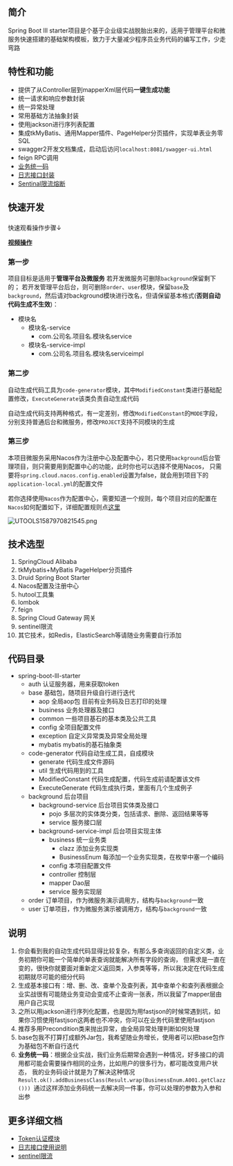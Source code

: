 ## 简介
Spring Boot lll starter项目是个基于企业级实战脱胎出来的，适用于管理平台和微服务快速搭建的基础架构模板，致力于大量减少程序员业务代码的编写工作，少走弯路

## 特性和功能
- 提供了从Controller层到mapperXml层代码**一键生成功能**
- 统一请求和响应参数封装
- 统一异常处理
- 常用基础方法抽象封装
- 使用jackson进行序列表配置
- 集成tkMyBatis、通用Mapper插件、PageHelper分页插件，实现单表业务零SQL
- swagger2开发文档集成，启动后访问`localhost:8081/swagger-ui.html`
- feign RPC调用
- [业务统一码](#1)
- [日志接口封装](#2)
- [Sentinal限流熔断](#3)

## 快速开发
###
快速观看操作步骤↓

[**视频操作**](https://v.youku.com/v_show/id_XNDY1MjcxNDI2NA==.html?spm=a2h0c.8166622.PhoneSokuUgc_1.dtitle)

### 第一步
项目目标是适用于**管理平台及微服务**
若开发微服务可删除`background`保留剩下的；
若开发管理平台后台，则可删除`order`、`user`模块，保留`base`及`background`，然后请对background模块进行改名，但请保留基本格式(**否则自动代码生成不生效**)：
- 模块名
  - 模块名-service
    - com.公司名.项目名.模块名service
  - 模块名-service-impl
    - com.公司名.项目名.模块名serviceimpl

### 第二步
自动生成代码工具为`code-generator`模块，其中`ModifiedConstant`类进行基础配置修改，`ExecuteGenerate`该类负责自动生成代码

自动生成代码支持两种格式，有一定差别，修改`ModifiedConstant`的`MODE`字段，分别支持普通后台和微服务，修改`PROJECT`支持不同模块的生成

### 第三步
本项目微服务采用Nacos作为注册中心及配置中心，若只使用`background`后台管理项目，则只需要用到配置中心的功能，此时你也可以选择不使用Nacos，
只需要将`spring.cloud.nacos.config.enabled`设置为false，就会用到项目下的`application-local.yml`的配置文件

若你选择使用`Nacos`作为配置中心，需要知道一个规则，每个项目对应的配置在`Nacos`如何配置如下，详细配置规则点[这里](https://nacos.io/zh-cn/docs/quick-start-spring-cloud.html)

![UTOOLS1587970821545.png](https://user-gold-cdn.xitu.io/2020/4/27/171ba6fcfde5810a?w=1350&h=248&f=png&s=31544)


## 技术选型
1. SpringCloud Alibaba
2. tkMybatis+MyBatis PageHelper分页插件
3. Druid Spring Boot Starter
4. Nacos配置及注册中心
5. hutool工具集
6. lombok
7. feign
8. Spring Cloud Gateway 网关
9. sentinel限流
10. 其它技术，如Redis，ElasticSearch等请随业务需要自行添加

## 代码目录

- spring-boot-lll-starter
  - auth 认证服务器，用来获取token
  - base 基础包，随项目升级自行进行迭代
    - aop 全局aop包 目前有业务码及日志打印的处理
    - business 业务处理器及接口
    - common 一些项目基石的基本类及公共工具
    - config 全项目配置文件
    - exception 自定义异常类及异常全局处理
    - mybatis mybatis的基石抽象类
  - code-generator 代码自动生成工具，自成模块
    - generate 代码生成文件源码
    - util 生成代码用到的工具
    - ModifiedConstant 代码生成配置，代码生成前请配置该文件
    - ExecuteGenerate 代码生成执行类，里面有几个生成例子
  - background 后台项目
    - background-service 后台项目实体类及接口
      - pojo 多层次的实体类分类，包括请求、删除、返回结果等等
      - service 服务接口层
    - background-service-impl 后台项目实现主体
      - business 统一业务类
        - clazz 添加业务实现类
        - BusinessEnum 每添加一个业务实现类，在枚举中塞一个编码
      - config 本项目配置文件
      - controller 控制层
      - mapper Dao层
      - service 服务实现层
  - order 订单项目，作为微服务演示调用方，结构与`background`一致
  - user 订单项目，作为微服务演示被调用方，结构与`background`一致

## 说明
1. 你会看到我的自动生成代码显得比较复杂，有那么多查询返回的自定义类，业务初期你可能一个简单的单表查询就能解决所有字段的查询，
但需求是一直在变的，很快你就要面对重新定义返回类，入参类等等，所以我决定在代码生成初期就尽可能的细分代码
2. 生成基本接口有：增、删、改、查单个及查列表，其中查单个和查列表根据企业实战很有可能随业务变动会变成不止查询一张表，所以我留了mapper层由用户自己实现
3. 之所以用jackson进行序列化配置，也是因为用fastjson的时候常遇到坑，如果你习惯使用fastjson这两者也不冲突，你可以在业务代码里使用fastjson
4. 推荐多用Precondition类来抛出异常，由全局异常处理判断如何处理
5. base包我不打算打成额外Jar包，我希望随业务增长，使用者可以把base包作为基础包不断自行迭代
6. **业务统一码**：<span id="1">根据企业实战，我们业务后期常会遇到一种情况，好多接口的调用都可能会需要操作相同的业务，比如用户的很多行为，都可能改变用户状态，
我的业务码设计就是为了解决这种情况`Result.ok().addBusinessClass(Result.wrap(BusinessEnum.A001.getClazz())) `通过这样添加业务码统一去解决同一件事，你可以处理的参数为入参和出参
</span>

## 更多详细文档
- [Token认证模块](https://github.com/tzxylao/spring-boot-lll-starter/wiki/1.-Token%E8%AE%A4%E8%AF%81%E6%A8%A1%E5%9D%97)
- <span id="2">[日志接口使用说明](https://github.com/tzxylao/spring-boot-lll-starter/wiki/2.-%E6%97%A5%E5%BF%97%E6%8E%A5%E5%8F%A3%E4%BD%BF%E7%94%A8%E8%AF%B4%E6%98%8E)</span>
- <span id="3">[sentinel限流](https://github.com/tzxylao/spring-boot-lll-starter/wiki/4.-Sentinal%E9%99%90%E6%B5%81%E8%AF%B4%E6%98%8E)</span>